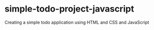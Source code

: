 # simple-todo-project-javascript
Creating a simple todo application using HTML and CSS and JavaScript
